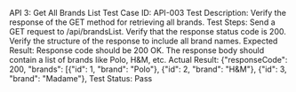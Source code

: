 API 3: Get All Brands List
Test Case ID: API-003
Test Description: Verify the response of the GET method for retrieving all brands.
Test Steps:
Send a GET request to /api/brandsList.
Verify that the response status code is 200.
Verify the structure of the response to include all brand names.
Expected Result:
Response code should be 200 OK.
The response body should contain a list of brands like Polo, H&M, etc.
Actual Result:
{"responseCode": 200, "brands": [{"id": 1, "brand": "Polo"}, {"id": 2, "brand": "H&M"}, {"id": 3, "brand": "Madame"},
Test Status: Pass